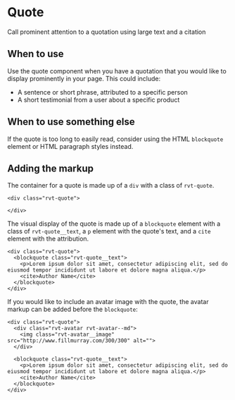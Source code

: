 # Quote
Call prominent attention to a quotation using large text and a citation

## When to use
Use the quote component when you have a quotation that you would like to display prominently in your page. This could include:

- A sentence or short phrase, attributed to a specific person
- A short testimonial from a user about a specific product

## When to use something else
If the quote is too long to easily read, consider using the HTML `blockquote` element or HTML paragraph styles instead.

## Adding the markup

The container for a quote is made up of a `div` with a class of `rvt-quote`.

```
<div class="rvt-quote">

</div>
```

The visual display of the quote is made up of a `blockquote` element with a class of `rvt-quote__text`, a `p` element with the quote's text, and a `cite` element with the attribution.

```
<div class="rvt-quote">
  <blockquote class="rvt-quote__text">
    <p>Lorem ipsum dolor sit amet, consectetur adipiscing elit, sed do eiusmod tempor incididunt ut labore et dolore magna aliqua.</p>
    <cite>Author Name</cite>
  </blockquote>
</div>
```

If you would like to include an avatar image with the quote, the avatar markup can be added before the `blockquote`:

```
<div class="rvt-quote">
  <div class="rvt-avatar rvt-avatar--md">
    <img class="rvt-avatar__image" src="http://www.fillmurray.com/300/300" alt="">
  </div>

  <blockquote class="rvt-quote__text">
    <p>Lorem ipsum dolor sit amet, consectetur adipiscing elit, sed do eiusmod tempor incididunt ut labore et dolore magna aliqua.</p>
    <cite>Author Name</cite>
  </blockquote>
</div>
```